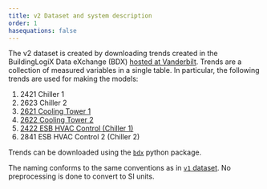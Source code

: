 ```yaml
---
title: v2 Dataset and system description
order: 1
hasequations: false
---
```


The v2 dataset is created by downloading trends created in the BuildingLogiX Data eXchange (BDX) [hosted at Vanderbilt][1]. Trends are a collection of measured variables in a single table. In particular, the following trends are used for making the models:

1. 2421 Chiller 1
2. 2623 Chiller 2
3. [2621 Cooling Tower 1][6]
4. [2622 Cooling Tower 2][5]
5. [2422 ESB HVAC Control (Chiller 1)][4]
6. 2841 ESB HVAC Control 2 (Chiller 2)

Trends can be downloaded using the [`bdx`][2] python package.

The naming conforms to the same conventions as in [`v1` dataset][3]. No preprocessing is done to convert to SI units.


[1]: https://facilities.app.vanderbilt.edu/trendview
[2]: https://git.isis.vanderbilt.edu/SmartBuildings/bdx
[3]: ../v1/dataset.md
[4]: https://vanderbilt.box.com/s/0xm8hvtyx9cwtclgbe6265jp941ll2tr
[5]: https://vanderbilt.box.com/s/dtnsr9919wre921ko9wafq8bargmskf2
[6]: https://vanderbilt.box.com/s/o1hqrq9iwcuknt2vieq541ez7099t6i6